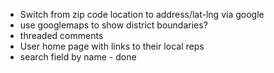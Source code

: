 * Switch from zip code location to address/lat-lng via google
* use googlemaps to show district boundaries?
* threaded comments
* User home page with links to their local reps
* search field by name - done
